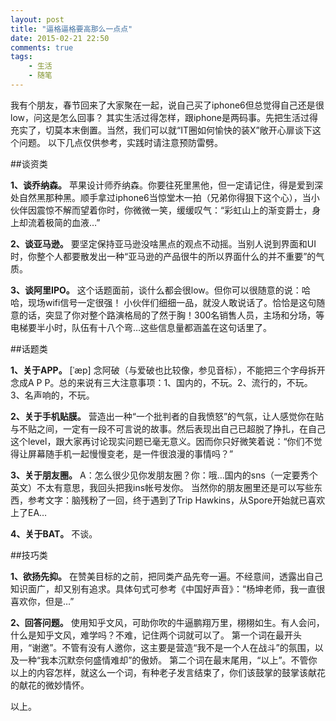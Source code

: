 ```yaml
---
layout: post
title: "逼格逼格要高那么一点点"
date: 2015-02-21 22:50
comments: true
tags: 
	- 生活 
	- 随笔
---
```


我有个朋友，春节回来了大家聚在一起，说自己买了iphone6但总觉得自己还是很low，问这是怎么回事？
其实生活过得怎样，跟iphone是两码事。先把生活过得充实了，切莫本末倒置。当然，我们可以就“IT圈如何愉快的装X”敞开心扉谈下这个问题。
以下几点仅供参考，实践时请注意预防雷劈。

##谈资类

**1、谈乔纳森。**
苹果设计师乔纳森。你要往死里黑他，但一定请记住，得是爱到深处自然黑那种黑。顺手拿过iphone6当惊堂木一拍（兄弟你得狠下这个心），当小伙伴因震惊不解而望着你时，你微微一笑，缓缓叹气：“彩虹山上的渐变爵士，身上却流着极简的血液…”

**2、谈亚马逊。**
要坚定保持亚马逊没啥黑点的观点不动摇。当别人说到界面和UI时，你整个人都要散发出一种“亚马逊的产品很牛的所以界面什么的并不重要”的气质。

<!--more-->

**3、谈阿里IPO。**
这个话题面前，谈什么都会很low。但你可以很随意的说：哈哈，现场wifi信号一定很强！
小伙伴们细细一品，就没人敢说话了。恰恰是这句随意的话，突显了你对整个路演格局的了然于胸！300名销售人员，主场和分场，等电梯要半小时，队伍有十八个弯…这些信息量都涵盖在这句话里了。

##话题类

**1、关于APP。**
[ˈæp] 念阿破（与爱破也比较像，参见音标），不能把三个字母拆开念成A P P。总的来说有三大注意事项：1、国内的，不玩。2、流行的，不玩。3、名声响的，不玩。

**2、关于手机贴膜。**
营造出一种“一个批判者的自我愤怒”的气氛，让人感觉你在贴与不贴之间，一定有一段不可言说的故事。然后表现出自己已超脱了挣扎，在自己这个level，跟大家再讨论现实问题已毫无意义。因而你只好微笑着说：“你们不觉得让屏幕随手机一起慢慢变老，是一件很浪漫的事情吗？”

**3、关于朋友圈。**
A：怎么很少见你发朋友圈？你：哦…国内的sns（一定要秀个英文）不太有意思，我回头把我ins帐号发你。
当然你的朋友圈里还是可以写些东西，参考文字：脑残粉了一回，终于遇到了Trip Hawkins，从Spore开始就已喜欢上了EA…

**4、关于BAT。**
不谈。

##技巧类

**1、欲扬先抑。**
在赞美目标的之前，把同类产品先夸一遍。不经意间，透露出自己知识面广，却又别有追求。具体句式可参考《中国好声音》：“杨坤老师，我一直很喜欢你，但是…”

**2、回答问题。**
使用知乎文风，可助你吹的牛逼鹏翔万里，栩栩如生。有人会问，什么是知乎文风，难学吗？不难，记住两个词就可以了。
第一个词在最开头用，“谢邀”。不管有没有人邀你，这主要是营造“我不是一个人在战斗”的氛围，以及一种“我本沉默奈何盛情难却”的傲娇。
第二个词在最末尾用，“以上”。不管你以上的内容怎样，就这么一个词，有种老子发言结束了，你们该鼓掌的鼓掌该献花的献花的微妙情怀。

以上。
